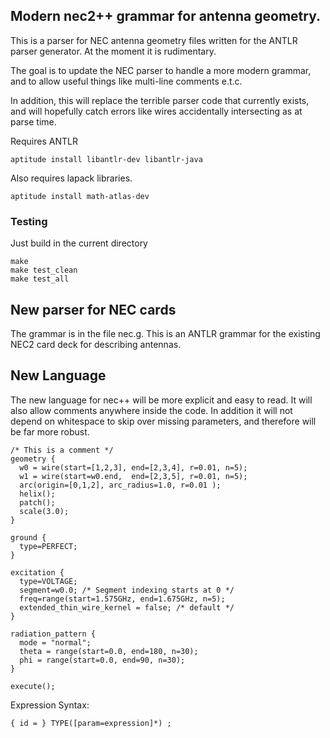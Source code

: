 ## Modern nec2++ grammar for antenna geometry.

This is a parser for NEC antenna geometry files written for the ANTLR parser
generator. At the moment it is rudimentary.

The goal is to update the NEC parser to handle a more modern grammar, and
to allow useful things like multi-line comments e.t.c.

In addition, this will replace the terrible parser code that currently exists,
and will hopefully catch errors like wires accidentally intersecting as
at parse time.

Requires ANTLR

	aptitude install libantlr-dev libantlr-java

Also requires lapack libraries.

	aptitude install math-atlas-dev

### Testing

Just build in the current directory

    make 
    make test_clean
    make test_all

## New parser for NEC cards

The grammar is in the file nec.g. This is an ANTLR grammar for the existing NEC2 card deck for describing
antennas.


## New Language

The new language for nec++ will be more explicit and easy to read. It will also allow comments anywhere 
inside the code. In addition it will not depend on whitespace to skip over missing parameters, and therefore
will be far more robust.

    /* This is a comment */
    geometry {
      w0 = wire(start=[1,2,3], end=[2,3,4], r=0.01, n=5);
      w1 = wire(start=w0.end,  end=[2,3,5], r=0.01, n=5);
      arc(origin=[0,1,2], arc_radius=1.0, r=0.01 );
      helix();
      patch();
      scale(3.0);
    }

    ground {
      type=PERFECT;
    }

    excitation {
      type=VOLTAGE;
      segment=w0.0; /* Segment indexing starts at 0 */
      freq=range(start=1.575GHz, end=1.675GHz, n=5);
      extended_thin_wire_kernel = false; /* default */
    }
        
    radiation_pattern {
      mode = "normal";
      theta = range(start=0.0, end=180, n=30);
      phi = range(start=0.0, end=90, n=30);
    }

    execute();

Expression Syntax:

    { id = } TYPE([param=expression]*) ;